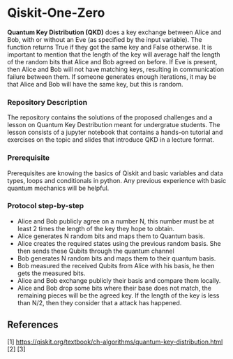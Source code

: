 # Qiskit-One-Zero

**Quantum Key Distribution (QKD)** does a key exchange between Alice and Bob, with or without an Eve (as specified by the input variable). The function returns True if they got the same key and False otherwise.  It is important to mention that the length of the key will average half the length of the random bits that Alice and Bob agreed on before. If Eve is present, then Alice and Bob will not have matching keys, resulting in communication failure between them. If someone generates enough iterations, it may be that Alice and Bob will have the same key, but this is random. 


### Repository Description 

The repository contains the solutions of the proposed challenges and a lesson on Quantum Key Destribution meant for undergratue students. The lesson consists of a jupyter notebook that contains a hands-on tutorial and exercises on the topic and slides that introduce QKD in a lecture format. 

### Prerequisite

Prerequisites are knowing the basics of Qiskit and basic variables and data types, loops and conditionals in python. Any previous experience with basic quantum mechanics will be helpful.

### Protocol step-by-step

- Alice and Bob publicly agree on a number N, this number must be at least 2 times the length of the key they hope to obtain. 
- Alice generates N random bits and maps them to Quantum basis.
- Alice creates the required states using the previous random basis. She then sends these Qubits through the quantum channel
- Bob generates N random bits and maps them to their quantum basis.
- Bob measured the received Qubits from Alice with his basis, he then gets the measured bits.
- Alice and Bob exchange publicly their basis and compare them locally.
- Alice and Bob drop some bits where their base does not match, the remaining pieces will be the agreed key. If the length of the key is less than N/2, then they consider that a attack has happened.

## References

[1] https://qiskit.org/textbook/ch-algorithms/quantum-key-distribution.html
[2]
[3]
